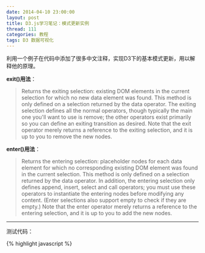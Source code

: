 ```yaml
---
date: 2014-04-10 23:00:00
layout: post
title: D3.js学习笔记：模式更新实例
thread: 111
categories: 教程
tags: D3 数据可视化
---
```


利用一个例子在代码中添加了很多中文注释，实现D3下的基本模式更新，用以解释他的原理。

**exit()用法**：

>Returns the exiting selection: existing DOM elements in the current selection for which no new data element was found. This method is only defined on a selection returned by the data operator. The exiting selection defines all the normal operators, though typically the main one you'll want to use is remove; the other operators exist primarily so you can define an exiting transition as desired. Note that the exit operator merely returns a reference to the exiting selection, and it is up to you to remove the new nodes.

**enter()用法**：

>Returns the entering selection: placeholder nodes for each data element for which no corresponding existing DOM element was found in the current selection. This method is only defined on a selection returned by the data operator. In addition, the entering selection only defines append, insert, select and call operators; you must use these operators to instantiate the entering nodes before modifying any content. (Enter selections also support empty to check if they are empty.) Note that the enter operator merely returns a reference to the entering selection, and it is up to you to add the new nodes.

----

测试代码：

{% highlight javascript %}
<!DOCTYPE html>
<html>
<head>
	<meta http-equiv="content-type" content="text/html; charset=UTF-8">
	<title>Test of D3.js</title>
	<meta charset="utf-8">
	<!-- 调用d3.js库 -->
	<script src="http://d3js.org/d3.v3.min.js" charset="utf-8"></script>
	<style type="text/css">

	text {
	  font: bold 48px monospace;
	  align: center;
	}

	.enter {
	  fill: green;
	  align: center;
	}

	.update {
	  fill: #333;
	  align: center;
	}

	</style>
</head>
<body>
	<script>

	//创建字符串并将一个字符串分割成字符串数组
	var alphabet = "abcdefghijklmnopqrstuvwxyz".split("");

	//定义宽度和高度
	var width = 960,
		height = 500;

	//基于svg画布新建元素g
	var svg = d3.select("body").append("svg")
		.attr("width", width)
		.attr("height", height)
	  .append("g")
		.attr("transform", "translate(32," + (height / 2) + ")");

	function update(data) {

	  // DATA JOIN
	  // 数据绑定
	  var text = svg.selectAll("text")
		  .data(data);

	  // UPDATE
	  text.attr("class", "update");

	  // ENTER
	  // 对新文字进行元素生成
	  // 注意enter()与exit()两个函数的使用方法
	  text.enter().append("text")
		  .attr("class", "enter")
		  .attr("x", function(d, i) { return i * 32; })//文字位置,从添加填补的位置开始
		  .attr("dy", ".35em");

	  // ENTER + UPDATE
	  text.text(function(d) { return d; });

	  // EXIT
	  // 删除旧的未使用到的元素
	  text.exit().remove();
	}

	// 初始化显示模块.
	update(alphabet);

	// 以字典序显示一段随机分隔的文字块.
	// setInterval() 方法可按照指定的周期（以毫秒计）来调用函数或计算表达式。它会不停地调用函数，直到 clearInterval() 被调用或窗口被关闭。由 setInterval() 返回的 ID 值可用作 clearInterval() 方法的参数。
	// slice() 方法可提取字符串的某个部分，并以新的字符串返回被提取的部分。
	// Math.random() -- 返回0和1之间的伪随机数
	setInterval(function() {
	  update(shuffle(alphabet)
		  .slice(0, Math.floor(Math.random() * 26))
		  .sort());
	}, 1500);

	// 对存在数组进行洗牌
	function shuffle(array) {
	  var m = array.length, t, i;
	  while (m) {
		i = Math.floor(Math.random() * m--);
		t = array[m], array[m] = array[i], array[i] = t;
	  }
	  return array;
	}

	</script>
</body>
</html>
{% endhighlight %}